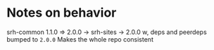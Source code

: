# Notes on behavior

srh-common 1.1.0 => 2.0.0
-> srh-sites -> 2.0.0 w, deps and peerdeps bumped to `2.0.0`
Makes the whole repo consistent
